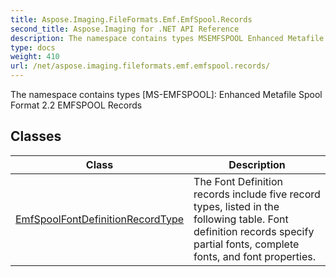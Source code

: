 ```yaml
---
title: Aspose.Imaging.FileFormats.Emf.EmfSpool.Records
second_title: Aspose.Imaging for .NET API Reference
description: The namespace contains types MSEMFSPOOL Enhanced Metafile Spool Format 2.2 EMFSPOOL Records
type: docs
weight: 410
url: /net/aspose.imaging.fileformats.emf.emfspool.records/
---
```

The namespace contains types [MS-EMFSPOOL]: Enhanced Metafile Spool Format 2.2 EMFSPOOL Records

## Classes

| Class | Description |
| --- | --- |
| [EmfSpoolFontDefinitionRecordType](./emfspoolfontdefinitionrecordtype/) | The Font Definition records include five record types, listed in the following table. Font definition records specify partial fonts, complete fonts, and font properties. |


